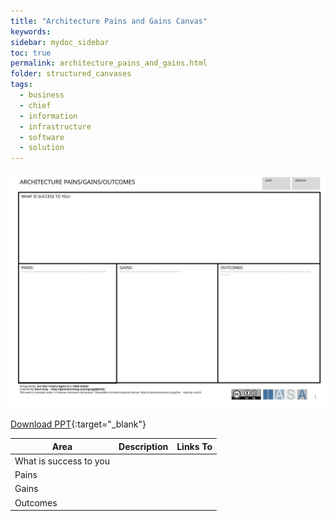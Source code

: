 ```yaml
---
title: "Architecture Pains and Gains Canvas"
keywords: 
sidebar: mydoc_sidebar
toc: true
permalink: architecture_pains_and_gains.html
folder: structured_canvases
tags: 
  - business
  - chief
  - information
  - infrastructure
  - software
  - solution
---
```


![image001](media/architecture_pains_and_gains001.svg)

[Download PPT](media/ppt/architecture_pains_and_gains.ppt){:target="_blank"}

| Area                   | Description | Links To |
| ---------------------- | ----------- | -------- |
| What is success to you |             |          |
| Pains                  |             |          |
| Gains                  |             |          |
| Outcomes               |             |          |
